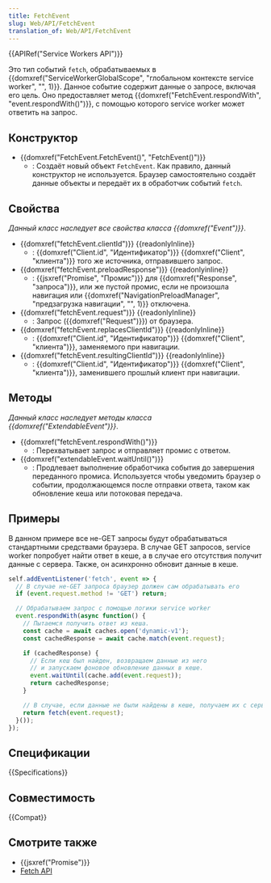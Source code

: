 ```yaml
---
title: FetchEvent
slug: Web/API/FetchEvent
translation_of: Web/API/FetchEvent
---
```

{{APIRef("Service Workers API")}}

Это тип событий `fetch`, обрабатываемых в {{domxref("ServiceWorkerGlobalScope", "глобальном контексте service worker", "", 1)}}. Данное событие содержит данные о запросе, включая его цель. Оно предоставляет метод {{domxref("FetchEvent.respondWith", "event.respondWith()")}}, с помощью которого service worker может ответить на запрос.

## Конструктор

- {{domxref("FetchEvent.FetchEvent()", "FetchEvent()")}}
  - : Создаёт новый объект `FetchEvent`. Как правило, данный конструктор не используется. Браузер самостоятельно создаёт данные объекты и передаёт их в обработчик событий `fetch`.

## Свойства

_Данный класс наследует все свойства класса {{domxref("Event")}}_.

- {{domxref("fetchEvent.clientId")}} {{readonlyInline}}
  - : {{domxref("Client.id", "Идентификатор")}} {{domxref("Client", "клиента")}} того же источника, отправившего запрос.
- {{domxref("fetchEvent.preloadResponse")}} {{readonlyinline}}
  - : {{jsxref("Promise", "Промис")}} для {{domxref("Response", "запроса")}}, или же пустой промис, если не произошла навигация или {{domxref("NavigationPreloadManager", "предзагрузка навигации", "", 1)}} отключена.
- {{domxref("fetchEvent.request")}} {{readonlyInline}}
  - : Запрос ({{domxref("Request")}}) от браузера.
- {{domxref("fetchEvent.replacesClientId")}} {{readonlyInline}}
  - : {{domxref("Client.id", "Идентификатор")}} {{domxref("Client", "клиента")}}, заменяемого при навигации.
- {{domxref("fetchEvent.resultingClientId")}} {{readonlyInline}}
  - : {{domxref("Client.id", "Идентификатор")}} {{domxref("Client", "клиента")}}, заменившего прошлый клиент при навигации.

## Методы

_Данный класс наследует методы класса_ _{{domxref("ExtendableEvent")}}_.

- {{domxref("fetchEvent.respondWith()")}}
  - : Перехватывает запрос и отправляет промис с ответом.
- {{domxref("extendableEvent.waitUntil()")}}
  - : Продлевает выполнение обработчика события до завершения переданного промиса. Используется чтобы уведомить браузер о событии, продолжающемся после отправки ответа, таком как обновление кеша или потоковая передача.

## Примеры

В данном примере все не-GET запросы будут обрабатываться стандартными средствами браузера. В случае GET запросов, service worker попробует найти ответ в кеше, а в случае его отсутствия получит данные с сервера. Также, он асинхронно обновит данные в кеше.

```js
self.addEventListener('fetch', event => {
  // В случае не-GET запроса браузер должен сам обрабатывать его
  if (event.request.method != 'GET') return;

  // Обрабатываем запрос с помощью логики service worker
  event.respondWith(async function() {
    // Пытаемся получить ответ из кеша.
    const cache = await caches.open('dynamic-v1');
    const cachedResponse = await cache.match(event.request);

    if (cachedResponse) {
      // Если кеш был найден, возвращаем данные из него
      // и запускаем фоновое обновление данных в кеше.
      event.waitUntil(cache.add(event.request));
      return cachedResponse;
    }

    // В случае, если данные не были найдены в кеше, получаем их с сервера.
    return fetch(event.request);
  }());
});
```

## Спецификации

{{Specifications}}

## Совместимость

{{Compat}}

## Смотрите также

- {{jsxref("Promise")}}
- [Fetch API](/ru/docs/Web/API/Fetch_API)
